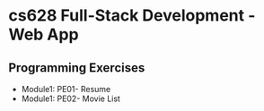 # cs628 Full-Stack Development - Web App

## Programming Exercises

* Module1: PE01- Resume
* Module1: PE02- Movie List